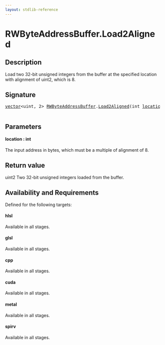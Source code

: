 ```yaml
---
layout: stdlib-reference
---
```


# RWByteAddressBuffer\.Load2Aligned

## Description

Load two 32-bit unsigned integers from the buffer at the specified location with alignment
of <span class='code'>uint2</span>, which is 8.



## Signature 

<pre>
<a href="../types/vector/index" class="code_type">vector</a>&lt;<span class="code_keyword">uint</span>, 2&gt; <a href="../types/rwbyteaddressbuffer-0126d/index" class="code_type">RWByteAddressBuffer</a>.<a href="load2aligned-05">Load2Aligned</a>(<span class="code_keyword">int</span> <a href="load2aligned-05#decl-location" class="code_param">location</a>);

</pre>

## Parameters

####  <a id="decl-location"></a>location  : int
The input address in bytes, which must be a multiple of alignment of 8.


## Return value
<span class='code'>uint2</span> Two 32-bit unsigned integers loaded from the buffer.


## Availability and Requirements

Defined for the following targets:

#### hlsl
Available in all stages.

#### glsl
Available in all stages.

#### cpp
Available in all stages.

#### cuda
Available in all stages.

#### metal
Available in all stages.

#### spirv
Available in all stages.




